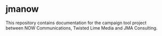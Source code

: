 jmanow
======
This repository contains documentation for the campaign tool project between NOW Communications, Twisted Lime Media and JMA Consulting.
